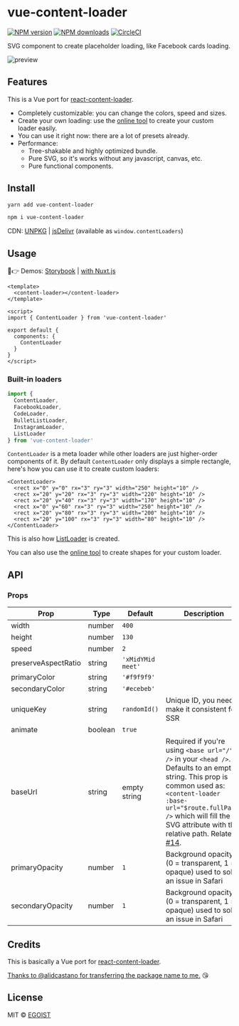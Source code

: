 # vue-content-loader

[![NPM version](https://img.shields.io/npm/v/vue-content-loader.svg?style=flat)](https://npmjs.com/package/vue-content-loader) [![NPM downloads](https://img.shields.io/npm/dm/vue-content-loader.svg?style=flat)](https://npmjs.com/package/vue-content-loader) [![CircleCI](https://circleci.com/gh/egoist/vue-content-loader/tree/master.svg?style=shield)](https://circleci.com/gh/egoist/vue-content-loader/tree/master)

SVG component to create placeholder loading, like Facebook cards loading.

![preview](https://user-images.githubusercontent.com/4838076/34308760-ec55df82-e735-11e7-843b-2e311fa7b7d0.gif)

## Features

This is a Vue port for [react-content-loader](https://github.com/danilowoz/react-content-loader).

- Completely customizable: you can change the colors, speed and sizes.
- Create your own loading: use the [online tool](http://danilowoz.com/create-vue-content-loader/ ) to create your custom loader easily.
- You can use it right now: there are a lot of presets already.
- Performance:
  - Tree-shakable and highly optimized bundle.
  - Pure SVG, so it's works without any javascript, canvas, etc.
  - Pure functional components.

## Install

```bash
yarn add vue-content-loader
```
```bash
npm i vue-content-loader
```

CDN: [UNPKG](https://unpkg.com/vue-content-loader/) | [jsDelivr](https://cdn.jsdelivr.net/npm/vue-content-loader/) (available as `window.contentLoaders`)

## Usage

👀👉 Demos: [Storybook](https://vue-content-loader.egoist.moe) | [with Nuxt.js](https://glitch.com/edit/#!/vue-content-loader)

```vue
<template>
  <content-loader></content-loader>
</template>

<script>
import { ContentLoader } from 'vue-content-loader'

export default {
  components: {
    ContentLoader
  }
}
</script>
```

### Built-in loaders

```js
import {
  ContentLoader,
  FacebookLoader,
  CodeLoader,
  BulletListLoader,
  InstagramLoader,
  ListLoader
} from 'vue-content-loader'
```

`ContentLoader` is a meta loader while other loaders are just higher-order components of it. By default `ContentLoader` only displays a simple rectangle, here's how you can use it to create custom loaders:

```vue
<ContentLoader>
  <rect x="0" y="0" rx="3" ry="3" width="250" height="10" />
  <rect x="20" y="20" rx="3" ry="3" width="220" height="10" />
  <rect x="20" y="40" rx="3" ry="3" width="170" height="10" />
  <rect x="0" y="60" rx="3" ry="3" width="250" height="10" />
  <rect x="20" y="80" rx="3" ry="3" width="200" height="10" />
  <rect x="20" y="100" rx="3" ry="3" width="80" height="10" />
</ContentLoader>
```

This is also how [ListLoader](./src/ListLoader.js) is created.

You can also use the [online tool](http://danilowoz.com/create-vue-content-loader/ ) to create shapes for your custom loader.

## API

### Props


|Prop|Type|Default|Description|
|---|---|---|---|
|width|number|`400`||
|height|number|`130`||
|speed|number|`2`||
|preserveAspectRatio|string|`'xMidYMid meet'`||
|primaryColor|string|`'#f9f9f9'`||
|secondaryColor|string|`'#ecebeb'`||
|uniqueKey|string|`randomId()`|Unique ID, you need to make it consistent for SSR|
|animate|boolean|`true`||
|baseUrl|string|empty string|Required if you're using `<base url="/" />` in your `<head />`. Defaults to an empty string. This prop is common used as: `<content-loader :base-url="$route.fullPath" />` which will fill the SVG attribute with the relative path. Related [#14](https://github.com/egoist/vue-content-loader/issues/14).|
|primaryOpacity|number|`1`|Background opacity (0 = transparent, 1 = opaque) used to solve an issue in Safari|
|secondaryOpacity|number|`1`|Background opacity (0 = transparent, 1 = opaque) used to solve an issue in Safari|


## Credits

This is basically a Vue port for [react-content-loader](https://github.com/danilowoz/react-content-loader).

[Thanks to @alidcastano for transferring the package name to me.](https://github.com/egoist/vue-content-loader/issues/1) 😘

## License

MIT &copy; [EGOIST](https://github.com/egoist)
